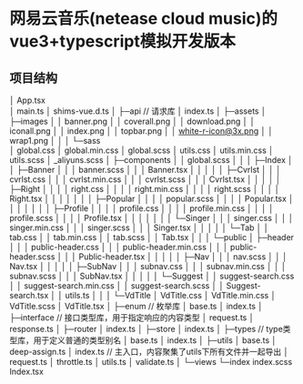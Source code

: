 # 网易云音乐(netease cloud music)的vue3+typescript模拟开发版本

## 项目结构
│  App.tsx  
│  main.ts
│  shims-vue.d.ts
│
├─api  // 请求库
│      index.ts
│
├─assets
│  ├─images
│  │      banner.png
│  │      coverall.png
│  │      download.png
│  │      iconall.png
│  │      index.png
│  │      topbar.png
│  │      white-r-icon@3x.png
│  │      wrap1.png
│  │
│  └─sass  
│          global.css
│          global.min.css
│          global.scss
│          utils.css
│          utils.min.css
│          utils.scss
│          _aliyuns.scss
│
├─components
│  │  global.scss
│  │
│  ├─Index
│  │  ├─Banner
│  │  │      banner.scss
│  │  │      Banner.tsx
│  │  │
│  │  ├─Cvrlst
│  │  │      cvrlst.css
│  │  │      cvrlst.min.css
│  │  │      cvrlst.scss
│  │  │      Cvrlst.tsx
│  │  │
│  │  ├─Right
│  │  │  │  right.css
│  │  │  │  right.min.css
│  │  │  │  right.scss
│  │  │  │  Right.tsx
│  │  │  │
│  │  │  ├─Popular
│  │  │  │      popular.scss
│  │  │  │      Popular.tsx
│  │  │  │
│  │  │  ├─Profile
│  │  │  │      profile.css
│  │  │  │      profile.min.css
│  │  │  │      profile.scss
│  │  │  │      Profile.tsx
│  │  │  │
│  │  │  └─Singer
│  │  │          singer.css
│  │  │          singer.min.css
│  │  │          singer.scss
│  │  │          Singer.tsx
│  │  │
│  │  └─Tab
│  │          tab.css
│  │          tab.min.css
│  │          tab.scss
│  │          Tab.tsx
│  │
│  └─public
│      ├─header
│      │  │  public-header.css
│      │  │  public-header.min.css
│      │  │  public-header.scss
│      │  │  Public-header.tsx
│      │  │
│      │  ├─Nav
│      │  │      nav.scss
│      │  │      Nav.tsx
│      │  │
│      │  ├─SubNav
│      │  │      subnav.css
│      │  │      subnav.min.css
│      │  │      subnav.scss
│      │  │      SubNav.tsx
│      │  │
│      │  └─Suggest
│      │          suggest-search.css
│      │          suggest-search.min.css
│      │          suggest-search.scss
│      │          Suggest-search.tsx
│      │          utils.ts
│      │
│      └─VdTitle
│              VdTitle.css
│              VdTitle.min.css
│              VdTitle.scss
│              VdTitle.tsx
│
├─enum   // 枚举库
│      base.ts
│      index.ts
│
├─interface   // 接口类型库，用于指定响应的内容类型
│      request.ts
│      response.ts
│
├─router
│      index.ts
│
├─store
│      index.ts
│
├─types   // type类型库，用于定义普通的类型别名
│      base.ts
│      index.ts
│
├─utils
│      base.ts
│      deep-assign.ts
│      index.ts   // 主入口，内容聚集了utils下所有文件并一起导出
│      request.ts
│      throttle.ts
│      utils.ts
│      validate.ts
│
└─views
    └─index
            index.scss
            Index.tsx
